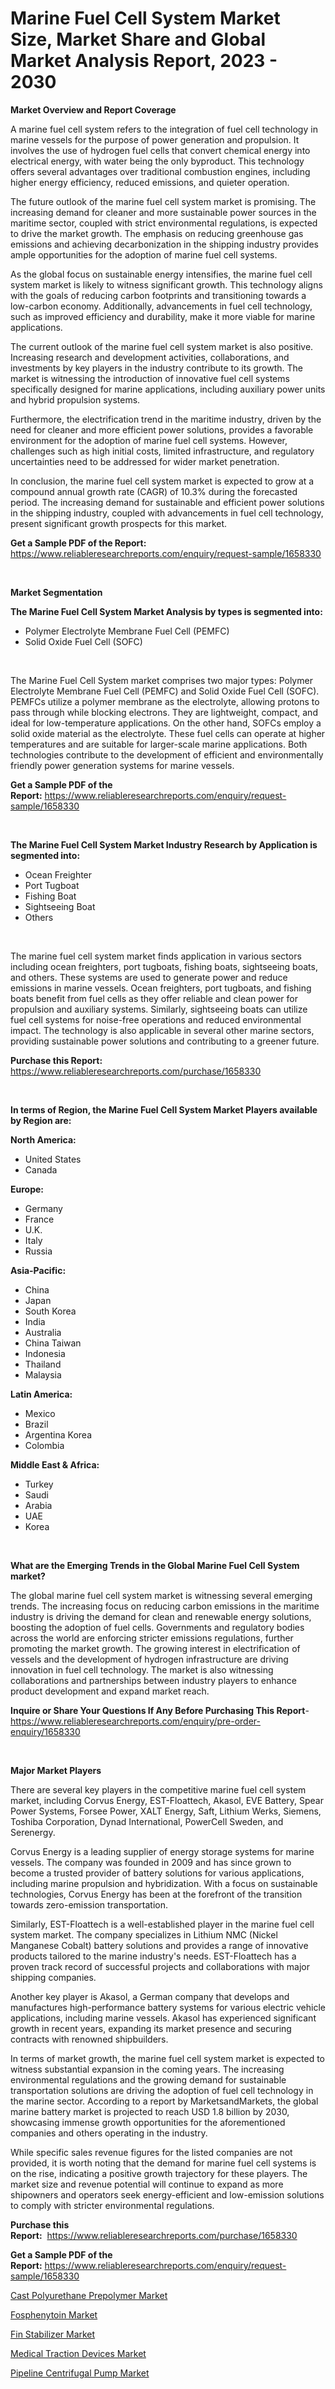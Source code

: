 <p><h1>Marine Fuel Cell System Market Size, Market Share and Global Market Analysis Report, 2023 - 2030</h1></p><p><strong>Market Overview and Report Coverage</strong></p>
<p><p>A marine fuel cell system refers to the integration of fuel cell technology in marine vessels for the purpose of power generation and propulsion. It involves the use of hydrogen fuel cells that convert chemical energy into electrical energy, with water being the only byproduct. This technology offers several advantages over traditional combustion engines, including higher energy efficiency, reduced emissions, and quieter operation.</p><p>The future outlook of the marine fuel cell system market is promising. The increasing demand for cleaner and more sustainable power sources in the maritime sector, coupled with strict environmental regulations, is expected to drive the market growth. The emphasis on reducing greenhouse gas emissions and achieving decarbonization in the shipping industry provides ample opportunities for the adoption of marine fuel cell systems.</p><p>As the global focus on sustainable energy intensifies, the marine fuel cell system market is likely to witness significant growth. This technology aligns with the goals of reducing carbon footprints and transitioning towards a low-carbon economy. Additionally, advancements in fuel cell technology, such as improved efficiency and durability, make it more viable for marine applications.</p><p>The current outlook of the marine fuel cell system market is also positive. Increasing research and development activities, collaborations, and investments by key players in the industry contribute to its growth. The market is witnessing the introduction of innovative fuel cell systems specifically designed for marine applications, including auxiliary power units and hybrid propulsion systems.</p><p>Furthermore, the electrification trend in the maritime industry, driven by the need for cleaner and more efficient power solutions, provides a favorable environment for the adoption of marine fuel cell systems. However, challenges such as high initial costs, limited infrastructure, and regulatory uncertainties need to be addressed for wider market penetration.</p><p>In conclusion, the marine fuel cell system market is expected to grow at a compound annual growth rate (CAGR) of 10.3% during the forecasted period. The increasing demand for sustainable and efficient power solutions in the shipping industry, coupled with advancements in fuel cell technology, present significant growth prospects for this market.</p></p>
<p><strong>Get a Sample PDF of the Report:</strong> <a href="https://www.reliableresearchreports.com/enquiry/request-sample/1658330">https://www.reliableresearchreports.com/enquiry/request-sample/1658330</a></p>
<p>&nbsp;</p>
<p><strong>Market Segmentation</strong></p>
<p><strong>The Marine Fuel Cell System Market Analysis by types is segmented into:</strong></p>
<p><ul><li>Polymer Electrolyte Membrane Fuel Cell (PEMFC)</li><li>Solid Oxide Fuel Cell (SOFC)</li></ul></p>
<p>&nbsp;</p>
<p><p>The Marine Fuel Cell System market comprises two major types: Polymer Electrolyte Membrane Fuel Cell (PEMFC) and Solid Oxide Fuel Cell (SOFC). PEMFCs utilize a polymer membrane as the electrolyte, allowing protons to pass through while blocking electrons. They are lightweight, compact, and ideal for low-temperature applications. On the other hand, SOFCs employ a solid oxide material as the electrolyte. These fuel cells can operate at higher temperatures and are suitable for larger-scale marine applications. Both technologies contribute to the development of efficient and environmentally friendly power generation systems for marine vessels.</p></p>
<p><strong>Get a Sample PDF of the Report:</strong>&nbsp;<a href="https://www.reliableresearchreports.com/enquiry/request-sample/1658330">https://www.reliableresearchreports.com/enquiry/request-sample/1658330</a></p>
<p>&nbsp;</p>
<p><strong>The Marine Fuel Cell System Market Industry Research by Application is segmented into:</strong></p>
<p><ul><li>Ocean Freighter</li><li>Port Tugboat</li><li>Fishing Boat</li><li>Sightseeing Boat</li><li>Others</li></ul></p>
<p>&nbsp;</p>
<p><p>The marine fuel cell system market finds application in various sectors including ocean freighters, port tugboats, fishing boats, sightseeing boats, and others. These systems are used to generate power and reduce emissions in marine vessels. Ocean freighters, port tugboats, and fishing boats benefit from fuel cells as they offer reliable and clean power for propulsion and auxiliary systems. Similarly, sightseeing boats can utilize fuel cell systems for noise-free operations and reduced environmental impact. The technology is also applicable in several other marine sectors, providing sustainable power solutions and contributing to a greener future.</p></p>
<p><strong>Purchase this Report:</strong>&nbsp; <a href="https://www.reliableresearchreports.com/purchase/1658330">https://www.reliableresearchreports.com/purchase/1658330</a></p>
<p>&nbsp;</p>
<p><strong>In terms of Region, the Marine Fuel Cell System Market Players available by Region are:</strong></p>
<p>
    <p> <strong> North America: </strong>
        <ul>
            <li>United States</li>
            <li>Canada</li>
        </ul>
        </p> 
    <p> <strong> Europe: </strong>
        <ul>
            <li>Germany</li>
            <li>France</li>
            <li>U.K.</li>
            <li>Italy</li>
            <li>Russia</li>
        </ul>
        </p> 
    <p> <strong> Asia-Pacific: </strong>
        <ul>
            <li>China</li>
            <li>Japan</li>
            <li>South Korea</li>
            <li>India</li>
            <li>Australia</li>
            <li>China Taiwan</li>
            <li>Indonesia</li>
            <li>Thailand</li>
            <li>Malaysia</li>
        </ul>
        </p> 
    <p> <strong> Latin America: </strong>
        <ul>
            <li>Mexico</li>
            <li>Brazil</li>
            <li>Argentina Korea</li>
            <li>Colombia</li>
        </ul>
        </p> 
    <p> <strong> Middle East & Africa: </strong>
        <ul>
            <li>Turkey</li>
            <li>Saudi</li>
            <li>Arabia</li>
            <li>UAE</li>
            <li>Korea</li>
        </ul>
    </p>
    </p>
<p>&nbsp;</p>
<p><strong>What are the Emerging Trends in the Global Marine Fuel Cell System market?</strong></p>
<p><p>The global marine fuel cell system market is witnessing several emerging trends. The increasing focus on reducing carbon emissions in the maritime industry is driving the demand for clean and renewable energy solutions, boosting the adoption of fuel cells. Governments and regulatory bodies across the world are enforcing stricter emissions regulations, further promoting the market growth. The growing interest in electrification of vessels and the development of hydrogen infrastructure are driving innovation in fuel cell technology. The market is also witnessing collaborations and partnerships between industry players to enhance product development and expand market reach.</p></p>
<p><strong>Inquire or Share Your Questions If Any Before Purchasing This Report</strong>- <a href="https://www.reliableresearchreports.com/enquiry/pre-order-enquiry/1658330">https://www.reliableresearchreports.com/enquiry/pre-order-enquiry/1658330</a></p>
<p>&nbsp;</p>
<p><strong>Major Market Players</strong></p>
<p><p>There are several key players in the competitive marine fuel cell system market, including Corvus Energy, EST-Floattech, Akasol, EVE Battery, Spear Power Systems, Forsee Power, XALT Energy, Saft, Lithium Werks, Siemens, Toshiba Corporation, Dynad International, PowerCell Sweden, and Serenergy. </p><p>Corvus Energy is a leading supplier of energy storage systems for marine vessels. The company was founded in 2009 and has since grown to become a trusted provider of battery solutions for various applications, including marine propulsion and hybridization. With a focus on sustainable technologies, Corvus Energy has been at the forefront of the transition towards zero-emission transportation.</p><p>Similarly, EST-Floattech is a well-established player in the marine fuel cell system market. The company specializes in Lithium NMC (Nickel Manganese Cobalt) battery solutions and provides a range of innovative products tailored to the marine industry's needs. EST-Floattech has a proven track record of successful projects and collaborations with major shipping companies.</p><p>Another key player is Akasol, a German company that develops and manufactures high-performance battery systems for various electric vehicle applications, including marine vessels. Akasol has experienced significant growth in recent years, expanding its market presence and securing contracts with renowned shipbuilders.</p><p>In terms of market growth, the marine fuel cell system market is expected to witness substantial expansion in the coming years. The increasing environmental regulations and the growing demand for sustainable transportation solutions are driving the adoption of fuel cell technology in the marine sector. According to a report by MarketsandMarkets, the global marine battery market is projected to reach USD 1.8 billion by 2030, showcasing immense growth opportunities for the aforementioned companies and others operating in the industry.</p><p>While specific sales revenue figures for the listed companies are not provided, it is worth noting that the demand for marine fuel cell systems is on the rise, indicating a positive growth trajectory for these players. The market size and revenue potential will continue to expand as more shipowners and operators seek energy-efficient and low-emission solutions to comply with stricter environmental regulations.</p></p>
<p><strong>Purchase this Report:</strong>&nbsp;&nbsp;<a href="https://www.reliableresearchreports.com/purchase/1658330">https://www.reliableresearchreports.com/purchase/1658330</a></p>
<p></p>
<p><strong>Get a Sample PDF of the Report:</strong>&nbsp;<a href="https://www.reliableresearchreports.com/enquiry/request-sample/1658330">https://www.reliableresearchreports.com/enquiry/request-sample/1658330</a></p>
<p><p><a href="https://github.com/WillieWoodard/Market-Research-Report-List-1/blob/main/cast-polyurethane-prepolymer-market.md">Cast Polyurethane Prepolymer Market</a></p><p><a href="https://medium.com/@thesjenney10210/decoding-fosphenytoin-market-metrics-market-share-trends-and-growth-patterns-3ad35a4eeef8">Fosphenytoin Market</a></p><p><a href="https://www.linkedin.com/pulse/fin-stabilizer-market-share-amp-new-trends-analysis-report-krs6e/">Fin Stabilizer Market</a></p><p><a href="https://medium.com/@jerez43343/medical-traction-devices-market-research-report-its-history-and-forecast-2023-to-2030-552a0e4e6b16">Medical Traction Devices Market</a></p><p><a href="https://www.linkedin.com/pulse/pipeline-centrifugal-pump-market-insights-players-forecast-ckvee/">Pipeline Centrifugal Pump Market</a></p></p>